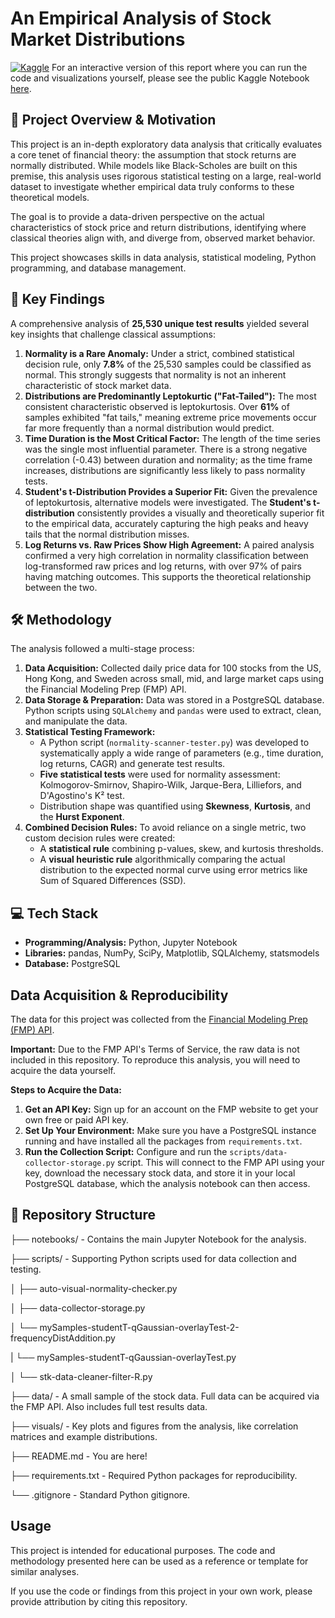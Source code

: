 # An Empirical Analysis of Stock Market Distributions
[![Kaggle](https://img.shields.io/badge/Kaggle-View%20Notebook-20BEFF?style=for-the-badge&logo=kaggle&logoColor=white)](https://www.kaggle.com/code/eduardomurillo/exploring-stock-market-distributions)
For an interactive version of this report where you can run the code and visualizations yourself, please see the public Kaggle Notebook [here](https://www.kaggle.com/code/eduardomurillo/exploring-stock-market-distributions).


## 🚀 Project Overview & Motivation

This project is an in-depth exploratory data analysis that critically evaluates a core tenet of financial theory: the assumption that stock returns are normally distributed. While models like Black-Scholes are built on this premise, this analysis uses rigorous statistical testing on a large, real-world dataset to investigate whether empirical data truly conforms to these theoretical models.

The goal is to provide a data-driven perspective on the actual characteristics of stock price and return distributions, identifying where classical theories align with, and diverge from, observed market behavior.

This project showcases skills in data analysis, statistical modeling, Python programming, and database management.

## 🔑 Key Findings

A comprehensive analysis of **25,530 unique test results** yielded several key insights that challenge classical assumptions:

1.  **Normality is a Rare Anomaly:** Under a strict, combined statistical decision rule, only **7.8%** of the 25,530 samples could be classified as normal. This strongly suggests that normality is not an inherent characteristic of stock market data.
2.  **Distributions are Predominantly Leptokurtic ("Fat-Tailed"):** The most consistent characteristic observed is leptokurtosis. Over **61%** of samples exhibited "fat tails," meaning extreme price movements occur far more frequently than a normal distribution would predict.
3.  **Time Duration is the Most Critical Factor:** The length of the time series was the single most influential parameter. There is a strong negative correlation (-0.43) between duration and normality; as the time frame increases, distributions are significantly less likely to pass normality tests.
4.  **Student's t-Distribution Provides a Superior Fit:** Given the prevalence of leptokurtosis, alternative models were investigated. The **Student's t-distribution** consistently provides a visually and theoretically superior fit to the empirical data, accurately capturing the high peaks and heavy tails that the normal distribution misses.
5.  **Log Returns vs. Raw Prices Show High Agreement:** A paired analysis confirmed a very high correlation in normality classification between log-transformed raw prices and log returns, with over 97% of pairs having matching outcomes. This supports the theoretical relationship between the two.

## 🛠️ Methodology

The analysis followed a multi-stage process:

1.  **Data Acquisition:** Collected daily price data for 100 stocks from the US, Hong Kong, and Sweden across small, mid, and large market caps using the Financial Modeling Prep (FMP) API.
2.  **Data Storage & Preparation:** Data was stored in a PostgreSQL database. Python scripts using `SQLAlchemy` and `pandas` were used to extract, clean, and manipulate the data.
3.  **Statistical Testing Framework:**
    * A Python script (`normality-scanner-tester.py`) was developed to systematically apply a wide range of parameters (e.g., time duration, log returns, CAGR) and generate test results.
    * **Five statistical tests** were used for normality assessment: Kolmogorov-Smirnov, Shapiro-Wilk, Jarque-Bera, Lilliefors, and D'Agostino's K² test.
    * Distribution shape was quantified using **Skewness**, **Kurtosis**, and the **Hurst Exponent**.
4.  **Combined Decision Rules:** To avoid reliance on a single metric, two custom decision rules were created:
    * A **statistical rule** combining p-values, skew, and kurtosis thresholds.
    * A **visual heuristic rule** algorithmically comparing the actual distribution to the expected normal curve using error metrics like Sum of Squared Differences (SSD).

## 💻 Tech Stack

* **Programming/Analysis:** Python, Jupyter Notebook
* **Libraries:** pandas, NumPy, SciPy, Matplotlib, SQLAlchemy, statsmodels
* **Database:** PostgreSQL

## Data Acquisition & Reproducibility

The data for this project was collected from the [Financial Modeling Prep (FMP) API](https://site.financialmodelingprep.com/developer/docs).

**Important:** Due to the FMP API's Terms of Service, the raw data is not included in this repository. To reproduce this analysis, you will need to acquire the data yourself.

**Steps to Acquire the Data:**

1.  **Get an API Key:** Sign up for an account on the FMP website to get your own free or paid API key.
2.  **Set Up Your Environment:** Make sure you have a PostgreSQL instance running and have installed all the packages from `requirements.txt`.
3.  **Run the Collection Script:** Configure and run the `scripts/data-collector-storage.py` script. This will connect to the FMP API using your key, download the necessary stock data, and store it in your local PostgreSQL database, which the analysis notebook can then access.

## 📂 Repository Structure
├── notebooks/ - Contains the main Jupyter Notebook for the analysis.

├── scripts/ - Supporting Python scripts used for data collection and testing.

│   ├── auto-visual-normality-checker.py

│   ├── data-collector-storage.py

│   └── mySamples-studentT-qGaussian-overlayTest-2-frequencyDistAddition.py

|   └── mySamples-studentT-qGaussian-overlayTest.py

│   └── stk-data-cleaner-filter-R.py

├── data/ - A small sample of the stock data. Full data can be acquired via the FMP API. Also includes full test results data.

├── visuals/ - Key plots and figures from the analysis, like correlation matrices and example distributions.

├── README.md - You are here!

├── requirements.txt - Required Python packages for reproducibility.

└── .gitignore - Standard Python gitignore.

## Usage

This project is intended for educational purposes. The code and methodology presented here can be used as a reference or template for similar analyses.

If you use the code or findings from this project in your own work, please provide attribution by citing this repository.
